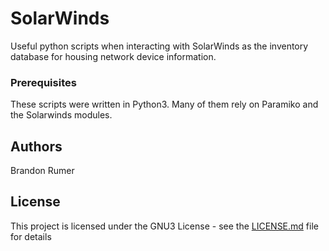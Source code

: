 # SolarWinds
Useful python scripts when interacting with SolarWinds as the inventory database for housing network device information. 

### Prerequisites

These scripts were written in Python3. Many of them rely on Paramiko and the Solarwinds modules. 

## Authors

Brandon Rumer

## License

This project is licensed under the GNU3 License - see the [LICENSE.md](LICENSE.md) file for details
